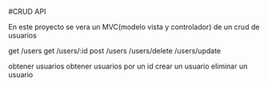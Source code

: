 #CRUD API

En este proyecto se vera un MVC(modelo vista y controlador) de un crud de usuarios

get /users
get /users/:id
post /users
/users/delete
/users/update

obtener usuarios
obtener usuarios por un id
crear un usuario
eliminar un usuario